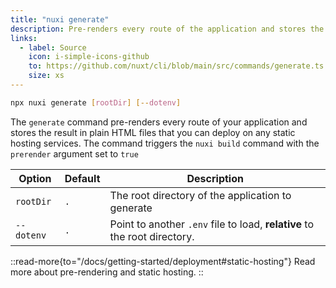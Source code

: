 ```yaml
---
title: "nuxi generate"
description: Pre-renders every route of the application and stores the result in plain HTML files.
links:
  - label: Source
    icon: i-simple-icons-github
    to: https://github.com/nuxt/cli/blob/main/src/commands/generate.ts
    size: xs
---
```


```bash [Terminal]
npx nuxi generate [rootDir] [--dotenv]
```

The `generate` command pre-renders every route of your application and stores the result in plain HTML files that you can deploy on any static hosting services. The command triggers the `nuxi build` command with the `prerender` argument set to `true`

Option        | Default          | Description
-------------------------|-----------------|------------------
`rootDir` | `.` | The root directory of the application to generate
`--dotenv` | `.` | Point to another `.env` file to load, **relative** to the root directory.

::read-more{to="/docs/getting-started/deployment#static-hosting"}
Read more about pre-rendering and static hosting.
::
